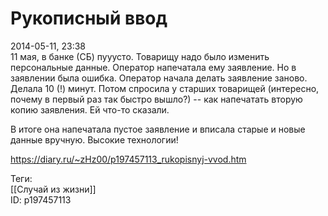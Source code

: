 Рукописный ввод
================

   
 2014-05-11, 23:38   
  11 мая, в банке (СБ) пууусто. Товарищу надо было изменить персональные данные. Оператор напечатала ему заявление. Но в заявлении была ошибка. Оператор начала делать заявление заново. Делала 10 (!) минут. Потом спросила у старших товарищей (интересно, почему в первый раз так быстро вышло?) -- как напечатать вторую копию заявления. Ей что-то сказали.   
   
 В итоге она напечатала пустое заявление и вписала старые и новые данные вручную. Высокие технологии!   
    
 <https://diary.ru/~zHz00/p197457113_rukopisnyj-vvod.htm>   
   
 Теги:   
 [[Случай из жизни]]   
 ID: p197457113